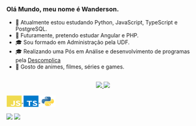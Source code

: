<!-- Perfil personalizado através do canal da Rafaella Ballerini-->


### Olá Mundo, meu nome é Wanderson.

- 🌱 Atualmente estou estudando Python, JavaScript, TypeScript e PostgreSQL. <!--- 🌱 Atualmente estou estudando JavaScript, TypeScript, Python e Elixir.-->
- 🧭 Futuramente, pretendo estudar Angular e PHP.
- 🎓 Sou formado em Administração pela UDF.
- 🎓 Realizando uma Pós em Análise e desenvolvimento de programas pela <a href="https://descomplica.com.br/pos-graduacao/tecnologia/pos-em-analise-e-desenvolvimento-de-programas/" target="_blank">Descomplica<a>
- 💬 Gosto de animes, filmes, séries e games.


<br>
<div align="center">
  <a href="https://github.com/WandersonK">
  <img height="180em" src="https://github-readme-stats.vercel.app/api?username=WandersonK&show_icons=true&theme=highcontrast&include_all_commits=true&count_private=true"/>
  <img height="180em" src="https://github-readme-stats.vercel.app/api/top-langs/?username=WandersonK&layout=compact&langs_count=7&theme=highcontrast"/>

</div>
  
<div style="display: inline_block"><br>    
  <img align="center" alt="Wan-Js" height="30" width="40" src="https://raw.githubusercontent.com/devicons/devicon/master/icons/javascript/javascript-plain.svg">
  <img align="center" alt="Wan-Ts" height="30" width="40" src="https://raw.githubusercontent.com/devicons/devicon/master/icons/typescript/typescript-plain.svg">
  <img align="center" alt="Wan-Python" height="30" width="40" src="https://raw.githubusercontent.com/devicons/devicon/master/icons/python/python-original.svg">
</div>
  
<div><br>
  <a href="mailto:wan01dez0013@gmail.com"><img src="https://img.shields.io/badge/-Gmail-%23333?style=for-the-badge&logo=gmail&logoColor=white" target="_blank"></a>
  <a href="https://www.linkedin.com/in/wanderson-silva-rodrigues-70598b106" target="_blank"><img src="https://img.shields.io/badge/-LinkedIn-%230077B5?style=for-the-badge&logo=linkedin&logoColor=white" target="_blank"></a> 
</div>
  

